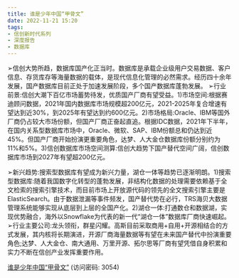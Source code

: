 ```yaml
---
title: 谁是少年中国“甲骨文”
date: 2022-11-21 15:20
tags:
- 信创新时代系列
- 深度报告
- 数据库
---
```

➢信创大势所趋，数据库国产化正当时。数据库是承载企业级用户交易数据、客户信息、存货库存等海量数据的载体，是现代信息化管理的必然需求。经历四十余年发展，国产数据库目前正处于加速发展阶段，多个国产数据库蓬勃发展。
➢行业前景:信创大潮下百亿市场蓄势待发，优质国产厂商有望受益。1)市场空间:根据赛迪顾问数据，2021年国内数据库市场规模超200亿元，2021-2025年复合增速有望达到近30%，到2025年有望达到约600亿元。2)市场格局:Oracle、IBM等国外厂商仍占较大市场份额，但国产厂商正奋起直追。根据IDC数据，2021年下半年，在国内关系型数据库市场中，Oracle、微软、SAP、IBM份额总和仍达到近45%。但国产厂商开始扮演更重要角色，达梦、人大金仓数据库份额分别约为11%和5%。3)信创数据库市场空间测算:信创大趋势下国产替代空间广阔，信创数据库市场到2027年有望超200亿元。
<!-- more -->
➢新兴趋势:搜索型数据库有望成为新兴力量，湖仓一体等趋势已逐渐明朗。1)搜索型数据库:随着我国数字化转型的蓬勃发展，非结构化数据的处理需要依赖基于全文检索的搜索引擎技术，而目前市场上开放源代码的领先的全文搜索引擎主要是ElasticSearch。由于数据泄漏等事件频发，国产替代势在必行，TRS海贝大数据管理系统能够实现从底层到上层的全国产化。2)湖仓一体:打通数仓和数据湖，实现优势融合，海外以Snowflake为代表的新一代“湖仓一体”数据库厂商快速崛起。
➢行业主要公司:龙头领衔，群星闪耀。高斯目前采取商用+自用+开源相结合的方式发展，其内核将长期演进，开源厂商海量数据等有望在未来国产替代中扮演重要角色;达梦、人大金仓、南大通用、万里开源、拓尔思等厂商有望凭借自身积累和实力不断在信创产业发挥重要作用。

[谁是少年中国“甲骨文”](https://url12.ctfile.com/f/3948612-729640926-597ccd?p=3054)
(访问密码: 3054)
